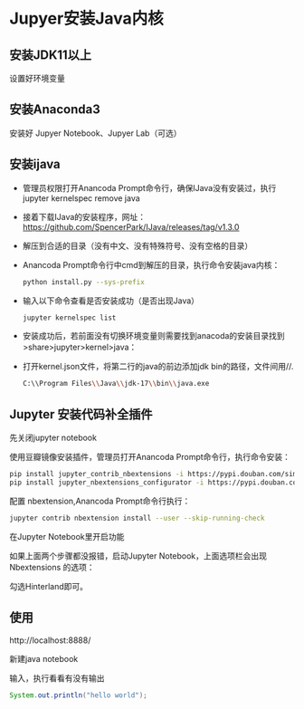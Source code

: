 # Jupyer安装Java内核

## 安装JDK11以上

设置好环境变量

## 安装Anaconda3

安装好 Jupyer Notebook、Jupyer Lab（可选）

## 安装ijava

- 管理员权限打开Anancoda Prompt命令行，确保IJava没有安装过，执行jupyter kernelspec remove java

- 接着下载IJava的安装程序，网址：https://github.com/SpencerPark/IJava/releases/tag/v1.3.0

- 解压到合适的目录（没有中文、没有特殊符号、没有空格的目录）

- Anancoda Prompt命令行中cmd到解压的目录，执行命令安装java内核：

  ```bash
  python install.py --sys-prefix
  ```

- 输入以下命令查看是否安装成功（是否出现Java）

  ```bash
  jupyter kernelspec list
  ```

- 安装成功后，若前面没有切换环境变量则需要找到anacoda的安装目录找到\>share>jupyter>kernel>java：

- 打开kernel.json文件，将第二行的java的前边添加jdk bin的路径，文件间用//.

  ```bash
  C:\\Program Files\\Java\\jdk-17\\bin\\java.exe
  ```

## Jupyter 安装代码补全插件

先关闭jupyter notebook

使用豆瓣镜像安装插件，管理员打开Anancoda Prompt命令行，执行命令安装：

```bash
pip install jupyter_contrib_nbextensions -i https://pypi.douban.com/simple
pip install jupyter_nbextensions_configurator -i https://pypi.douban.com/simple
```

配置 nbextension,Anancoda Prompt命令行执行：

```bash
jupyter contrib nbextension install --user --skip-running-check
```

在Jupyter Notebook里开启功能

如果上面两个步骤都没报错，启动Jupyter Notebook，上面选项栏会出现 Nbextensions 的选项：

勾选Hinterland即可。

## 使用

http://localhost:8888/ 

新建java notebook

输入，执行看看有没有输出

```java
System.out.println("hello world");
```

